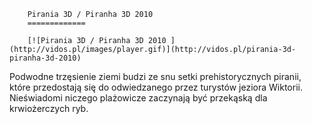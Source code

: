 
        Pirania 3D / Piranha 3D 2010 
        =============
        
        [![Pirania 3D / Piranha 3D 2010 ](http://vidos.pl/images/player.gif)](http://vidos.pl/pirania-3d-piranha-3d-2010)
        
        
 Podwodne trzęsienie ziemi budzi ze snu setki prehistorycznych piranii, które przedostają się do odwiedzanego przez turystów jeziora Wiktorii. Nieświadomi niczego plażowicze zaczynają być przekąską dla krwiożerczych ryb.
    
